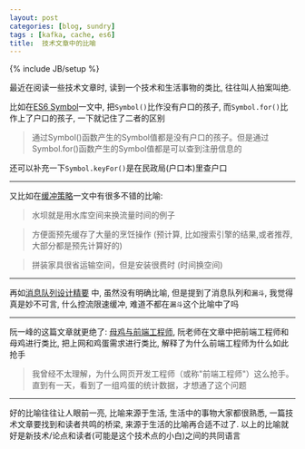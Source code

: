 ```yaml
---
layout: post
categories: [blog, sundry]
tags : [kafka, cache, es6]
title:  技术文章中的比喻
---
```

{% include JB/setup %}

最近在阅读一些技术文章时, 读到一个技术和生活事物的类比, 往往叫人拍案叫绝.

比如在[ES6 Symbol](https://zhuanlan.zhihu.com/p/23516519)一文中, 把`Symbol()`比作没有户口的孩子, 而`Symbol.for()`比作上了户口的孩子, 一下就记住了二者的区别

> 通过Symbol()函数产生的Symbol值都是没有户口的孩子。但是通过Symbol.for()函数产生的Symbol值都是可以查到注册信息的

还可以补充一下`Symbol.keyFor()`是在民政局(户口本)里查户口

---

又比如在[缓冲策略](http://mp.weixin.qq.com/s?__biz=MzA4MDc5OTg5MA==&mid=402603633&idx=4&sn=e7ace95ef1fbee79a74795a1585e928b&scene=1&srcid=0630ENbfBtW723Ocoubg8nYV#wechat_redirect)一文中有很多不错的比喻:

> 水坝就是用水库空间来换流量时间的例子  

> 方便面预先缓存了大量的烹饪操作 (预计算, 比如搜索引擎的结果,或者推荐, 大部分都是预先计算好的)  

> 拼装家具很省运输空间，但是安装很费时 (时间换空间)

---

再如[消息队列设计精要](http://tech.meituan.com/mq-design.html) 中, 虽然没有明确比喻, 但是提到了消息队列和`漏斗`, 我觉得真是妙不可言, 什么控流限速缓冲, 难道不都在`漏斗`这个比喻中了吗

---

阮一峰的这篇文章就更绝了: [母鸡与前端工程师](http://www.ruanyifeng.com/blog/2016/07/hen-and-front-end-engineer.html), 阮老师在文章中把前端工程师和母鸡进行类比, 把上网和鸡蛋需求进行类比, 解释了为什么前端工程师为什么如此抢手

> 我曾经不太理解，为什么网页开发工程师（或称"前端工程师"）这么抢手。直到有一天，看到了一组鸡蛋的统计数据，才想通了这个问题

---

好的比喻往往让人眼前一亮, 比喻来源于生活, 生活中的事物大家都很熟悉, 一篇技术文章要找到和读者共鸣的桥梁, 来源于生活的比喻再合适不过了. 以上的比喻就好是新技术/论点和读者(可能是这个技术点的小白)之间的共同语言

<!--
TODO 配图

---

说到共同语言, 我又想到全栈工程师为什么比较受欢迎, 更多的是他们具备在前后端的共同语言, 能有效的降低沟通成本

TODO 举例
-->


